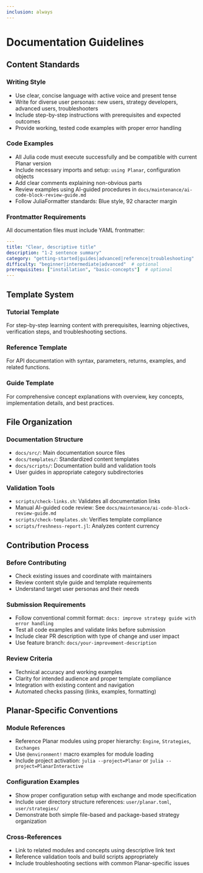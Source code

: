```yaml
---
inclusion: always
---
```


# Documentation Guidelines

## Content Standards

### Writing Style
- Use clear, concise language with active voice and present tense
- Write for diverse user personas: new users, strategy developers, advanced users, troubleshooters
- Include step-by-step instructions with prerequisites and expected outcomes
- Provide working, tested code examples with proper error handling

### Code Examples
- All Julia code must execute successfully and be compatible with current Planar version
- Include necessary imports and setup: `using Planar`, configuration objects
- Add clear comments explaining non-obvious parts
- Review examples using AI-guided procedures in `docs/maintenance/ai-code-block-review-guide.md`
- Follow JuliaFormatter standards: Blue style, 92 character margin

### Frontmatter Requirements
All documentation files must include YAML frontmatter:
```yaml
---
title: "Clear, descriptive title"
description: "1-2 sentence summary"
category: "getting-started|guides|advanced|reference|troubleshooting"
difficulty: "beginner|intermediate|advanced"  # optional
prerequisites: ["installation", "basic-concepts"]  # optional
---
```

## Template System

### Tutorial Template
For step-by-step learning content with prerequisites, learning objectives, verification steps, and troubleshooting sections.

### Reference Template  
For API documentation with syntax, parameters, returns, examples, and related functions.

### Guide Template
For comprehensive concept explanations with overview, key concepts, implementation details, and best practices.

## File Organization

### Documentation Structure
- `docs/src/`: Main documentation source files
- `docs/templates/`: Standardized content templates
- `docs/scripts/`: Documentation build and validation tools
- User guides in appropriate category subdirectories

### Validation Tools
- `scripts/check-links.sh`: Validates all documentation links
- Manual AI-guided code review: See `docs/maintenance/ai-code-block-review-guide.md`  
- `scripts/check-templates.sh`: Verifies template compliance
- `scripts/freshness-report.jl`: Analyzes content currency

## Contribution Process

### Before Contributing
- Check existing issues and coordinate with maintainers
- Review content style guide and template requirements
- Understand target user personas and their needs

### Submission Requirements
- Follow conventional commit format: `docs: improve strategy guide with error handling`
- Test all code examples and validate links before submission
- Include clear PR description with type of change and user impact
- Use feature branch: `docs/your-improvement-description`

### Review Criteria
- Technical accuracy and working examples
- Clarity for intended audience and proper template compliance
- Integration with existing content and navigation
- Automated checks passing (links, examples, formatting)

## Planar-Specific Conventions

### Module References
- Reference Planar modules using proper hierarchy: `Engine`, `Strategies`, `Exchanges`
- Use `@environment!` macro examples for module loading
- Include project activation: `julia --project=Planar` or `julia --project=PlanarInteractive`

### Configuration Examples
- Show proper configuration setup with exchange and mode specification
- Include user directory structure references: `user/planar.toml`, `user/strategies/`
- Demonstrate both simple file-based and package-based strategy organization

### Cross-References
- Link to related modules and concepts using descriptive link text
- Reference validation tools and build scripts appropriately
- Include troubleshooting sections with common Planar-specific issues
